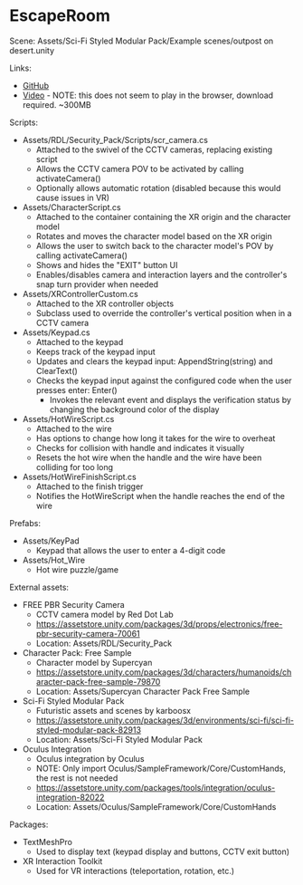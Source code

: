 # EscapeRoom

Scene: Assets/Sci-Fi Styled Modular Pack/Example scenes/outpost on desert.unity

Links:
- [GitHub](https://github.com/HRW-VRAR/EscapeRoom)
- [Video](https://drive.google.com/file/d/1TWc5h1iVxtIHuK1EIgyWGGCrFNnEqXaF/view?usp=sharing) - NOTE: this does not seem to play in the browser, download required. ~300MB

Scripts:
- Assets/RDL/Security_Pack/Scripts/scr_camera.cs
  - Attached to the swivel of the CCTV cameras, replacing existing script
  - Allows the CCTV camera POV to be activated by calling activateCamera()
  - Optionally allows automatic rotation (disabled because this would cause issues in VR)
- Assets/CharacterScript.cs
  - Attached to the container containing the XR origin and the character model
  - Rotates and moves the character model based on the XR origin
  - Allows the user to switch back to the character model's POV by calling activateCamera()
  - Shows and hides the "EXIT" button UI
  - Enables/disables camera and interaction layers and the controller's snap turn provider when needed
- Assets/XRControllerCustom.cs
  - Attached to the XR controller objects
  - Subclass used to override the controller's vertical position when in a CCTV camera
- Assets/Keypad.cs
  - Attached to the keypad
  - Keeps track of the keypad input
  - Updates and clears the keypad input: AppendString(string) and ClearText()
  - Checks the keypad input against the configured code when the user presses enter: Enter()
    - Invokes the relevant event and displays the verification status by changing the background color of the display
- Assets/HotWireScript.cs
  - Attached to the wire
  - Has options to change how long it takes for the wire to overheat
  - Checks for collision with handle and indicates it visually
  - Resets the hot wire when the handle and the wire have been colliding for too long
- Assets/HotWireFinishScript.cs
  - Attached to the finish trigger
  - Notifies the HotWireScript when the handle reaches the end of the wire

Prefabs:
- Assets/KeyPad
  - Keypad that allows the user to enter a 4-digit code
- Assets/Hot_Wire
  - Hot wire puzzle/game

External assets:
- FREE PBR Security Camera
  - CCTV camera model by Red Dot Lab
  - https://assetstore.unity.com/packages/3d/props/electronics/free-pbr-security-camera-70061
  - Location: Assets/RDL/Security_Pack
- Character Pack: Free Sample
  - Character model by Supercyan
  - https://assetstore.unity.com/packages/3d/characters/humanoids/character-pack-free-sample-79870
  - Location: Assets/Supercyan Character Pack Free Sample
- Sci-Fi Styled Modular Pack
  - Futuristic assets and scenes by karboosx
  - https://assetstore.unity.com/packages/3d/environments/sci-fi/sci-fi-styled-modular-pack-82913
  - Location: Assets/Sci-Fi Styled Modular Pack
- Oculus Integration
  - Oculus integration by Oculus
  - NOTE: Only import Oculus/SampleFramework/Core/CustomHands, the rest is not needed
  - https://assetstore.unity.com/packages/tools/integration/oculus-integration-82022
  - Location: Assets/Oculus/SampleFramework/Core/CustomHands

Packages:
- TextMeshPro
  - Used to display text (keypad display and buttons, CCTV exit button)
- XR Interaction Toolkit
  - Used for VR interactions (teleportation, rotation, etc.)
